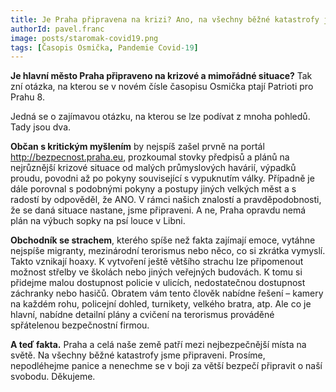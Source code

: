 ```yaml
---
title: Je Praha připravena na krizi? Ano, na všechny běžné katastrofy jsme připraveni!
authorId: pavel.franc
image: posts/staromak-covid19.png
tags: [Časopis Osmička, Pandemie Covid-19]
---
```


**Je hlavní město Praha připraveno na krizové a mimořádné situace?** Tak zní otázka, na kterou se v novém čísle časopisu Osmička ptají Patrioti pro Prahu 8.

Jedná se o zajímavou otázku, na kterou se lze podívat z mnoha pohledů. Tady jsou dva. 

**Občan s kritickým myšlením** by nejspíš zašel prvně na portál http://bezpecnost.praha.eu, prozkoumal stovky předpisů a plánů na nejrůznější krizové situace od malých průmyslových havárií, výpadků proudu, povodni až po pokyny související s vypuknutím války. Případně je dále porovnal s podobnými pokyny a postupy jiných velkých měst a s radostí by odpověděl, že ANO. V rámci našich znalostí a pravděpodobnosti, že se daná situace nastane, jsme připraveni. A ne, Praha opravdu nemá plán na výbuch sopky na psí louce v Libni. 

**Obchodník se strachem**, kterého spíše než fakta zajímají emoce, vytáhne nejspíše migranty, mezinárodní terorismus nebo něco, co si zkrátka vymyslí. Takto vznikají hoaxy. K vytvoření ještě většího strachu lze připomenout možnost střelby ve školách nebo jiných veřejných budovách. K tomu si přidejme malou dostupnost policie v ulicích, nedostatečnou dostupnost záchranky nebo hasičů. Obratem vám tento člověk nabídne řešení – kamery na každém rohu, policejní dohled, turnikety, velkého bratra, atp. Ale co je hlavní, nabídne detailní plány a cvičení na terorismus prováděné spřátelenou bezpečnostní firmou. 

**A teď fakta.** Praha a celá naše země patří mezi nejbezpečnější místa na světě. Na všechny běžné katastrofy jsme připraveni. Prosíme, nepodléhejme panice a nenechme se v boji za větší bezpečí připravit o naší svobodu. Děkujeme.

